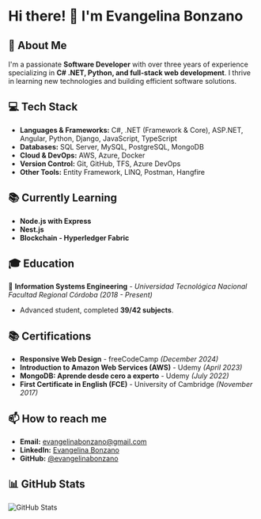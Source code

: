 # Hi there! 👋 I'm Evangelina Bonzano

## 🚀 About Me
I'm a passionate **Software Developer** with over three years of experience specializing in **C# .NET, Python, and full-stack web development**. I thrive in learning new technologies and building efficient software solutions.

## 💻 Tech Stack
- **Languages & Frameworks:** C#, .NET (Framework & Core), ASP.NET, Angular, Python, Django, JavaScript, TypeScript
- **Databases:** SQL Server, MySQL, PostgreSQL, MongoDB
- **Cloud & DevOps:** AWS, Azure, Docker
- **Version Control:** Git, GitHub, TFS, Azure DevOps
- **Other Tools:** Entity Framework, LINQ, Postman, Hangfire

## 📚 Currently Learning
- **Node.js with Express**
- **Nest.js**
- **Blockchain - Hyperledger Fabric**

## 🎓 Education
📍 **Information Systems Engineering** - *Universidad Tecnológica Nacional Facultad Regional Córdoba* *(2018 - Present)*  
- Advanced student, completed **39/42 subjects**.

## 📚 Certifications
- **Responsive Web Design** - freeCodeCamp *(December 2024)*
- **Introduction to Amazon Web Services (AWS)** - Udemy *(April 2023)*
- **MongoDB: Aprende desde cero a experto** - Udemy *(July 2022)*
- **First Certificate in English (FCE)** - University of Cambridge *(November 2017)*

## 📫 How to reach me
- **Email:** evangelinabonzano@gmail.com
- **LinkedIn:** [Evangelina Bonzano](https://www.linkedin.com/in/evangelinabonzano/)
- **GitHub:** [@evangelinabonzano](https://github.com/evangelinabonzano)

## 📊 GitHub Stats
![GitHub Stats](https://github-readme-stats.vercel.app/api?username=evangelinabonzano&show_icons=true&theme=radical)

